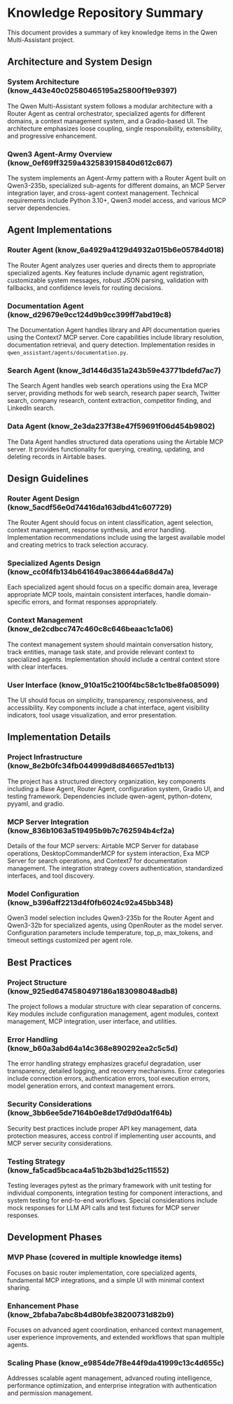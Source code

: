 # Knowledge Repository Summary

This document provides a summary of key knowledge items in the Qwen Multi-Assistant project.

## Architecture and System Design

### System Architecture (know_443e40c02580465195a25800f19e9397)
The Qwen Multi-Assistant system follows a modular architecture with a Router Agent as central orchestrator, specialized agents for different domains, a context management system, and a Gradio-based UI. The architecture emphasizes loose coupling, single responsibility, extensibility, and progressive enhancement.

### Qwen3 Agent-Army Overview (know_0ef69ff3259a432583915840d612c667)
The system implements an Agent-Army pattern with a Router Agent built on Qwen3-235b, specialized sub-agents for different domains, an MCP Server integration layer, and cross-agent context management. Technical requirements include Python 3.10+, Qwen3 model access, and various MCP server dependencies.

## Agent Implementations

### Router Agent (know_6a4929a4129d4932a015b6e05784d018)
The Router Agent analyzes user queries and directs them to appropriate specialized agents. Key features include dynamic agent registration, customizable system messages, robust JSON parsing, validation with fallbacks, and confidence levels for routing decisions.

### Documentation Agent (know_d29679e9cc124d9b9cc399ff7abd19c8)
The Documentation Agent handles library and API documentation queries using the Context7 MCP server. Core capabilities include library resolution, documentation retrieval, and query detection. Implementation resides in `qwen_assistant/agents/documentation.py`.

### Search Agent (know_3d1446d351a243b59e43771bdefd7ac7)
The Search Agent handles web search operations using the Exa MCP server, providing methods for web search, research paper search, Twitter search, company research, content extraction, competitor finding, and LinkedIn search.

### Data Agent (know_2e3da237f38e47f59691f06d454b9802)
The Data Agent handles structured data operations using the Airtable MCP server. It provides functionality for querying, creating, updating, and deleting records in Airtable bases.

## Design Guidelines

### Router Agent Design (know_5acdf56e0d74416da163dbd41c607729)
The Router Agent should focus on intent classification, agent selection, context management, response synthesis, and error handling. Implementation recommendations include using the largest available model and creating metrics to track selection accuracy.

### Specialized Agents Design (know_cc0f4fb134b641649ac386644a68d47a)
Each specialized agent should focus on a specific domain area, leverage appropriate MCP tools, maintain consistent interfaces, handle domain-specific errors, and format responses appropriately.

### Context Management (know_de2cdbcc747c460c8c646beaac1c1a06)
The context management system should maintain conversation history, track entities, manage task state, and provide relevant context to specialized agents. Implementation should include a central context store with clear interfaces.

### User Interface (know_910a15c2100f4bc58c1c1be8fa085099)
The UI should focus on simplicity, transparency, responsiveness, and accessibility. Key components include a chat interface, agent visibility indicators, tool usage visualization, and error presentation.

## Implementation Details

### Project Infrastructure (know_8e2b0fc34fb044999d8d846657ed1b13)
The project has a structured directory organization, key components including a Base Agent, Router Agent, configuration system, Gradio UI, and testing framework. Dependencies include qwen-agent, python-dotenv, pyyaml, and gradio.

### MCP Server Integration (know_836b1063a519495b9b7c762594b4cf2a)
Details of the four MCP servers: Airtable MCP Server for database operations, DesktopCommanderMCP for system interaction, Exa MCP Server for search operations, and Context7 for documentation management. The integration strategy covers authentication, standardized interfaces, and tool discovery.

### Model Configuration (know_b396aff2213d4f0fb6024c92a45bb348)
Qwen3 model selection includes Qwen3-235b for the Router Agent and Qwen3-32b for specialized agents, using OpenRouter as the model server. Configuration parameters include temperature, top_p, max_tokens, and timeout settings customized per agent role.

## Best Practices

### Project Structure (know_925ed6474580497186a183098048adb8)
The project follows a modular structure with clear separation of concerns. Key modules include configuration management, agent modules, context management, MCP integration, user interface, and utilities.

### Error Handling (know_b60a3abd64a14c368e890292ea2c5c5d)
The error handling strategy emphasizes graceful degradation, user transparency, detailed logging, and recovery mechanisms. Error categories include connection errors, authentication errors, tool execution errors, model generation errors, and context management errors.

### Security Considerations (know_3bb6ee5de7164b0e8de17d9d0da1f64b)
Security best practices include proper API key management, data protection measures, access control if implementing user accounts, and MCP server security considerations.

### Testing Strategy (know_fa5cad5bcaca4a51b2b3bd1d25c11552)
Testing leverages pytest as the primary framework with unit testing for individual components, integration testing for component interactions, and system testing for end-to-end workflows. Special considerations include mock responses for LLM API calls and test fixtures for MCP server responses.

## Development Phases

### MVP Phase (covered in multiple knowledge items)
Focuses on basic router implementation, core specialized agents, fundamental MCP integrations, and a simple UI with minimal context sharing.

### Enhancement Phase (know_2bfaba7abc8b4d80bfe38200731d82b9)
Focuses on advanced agent coordination, enhanced context management, user experience improvements, and extended workflows that span multiple agents.

### Scaling Phase (know_e9854de7f8e44f9da41999c13c4d655c)
Addresses scalable agent management, advanced routing intelligence, performance optimization, and enterprise integration with authentication and permission management.